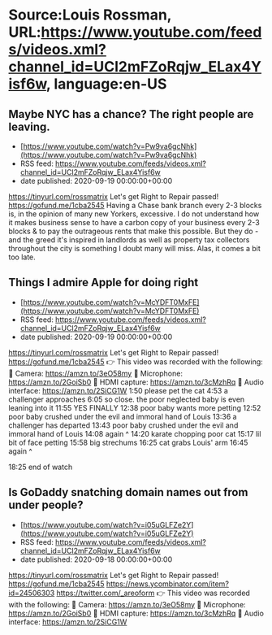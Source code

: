 # Source:Louis Rossman, URL:https://www.youtube.com/feeds/videos.xml?channel_id=UCl2mFZoRqjw_ELax4Yisf6w, language:en-US

## Maybe NYC has a chance? The right people are leaving.
 - [https://www.youtube.com/watch?v=Pw9va6gcNhk](https://www.youtube.com/watch?v=Pw9va6gcNhk)
 - RSS feed: https://www.youtube.com/feeds/videos.xml?channel_id=UCl2mFZoRqjw_ELax4Yisf6w
 - date published: 2020-09-19 00:00:00+00:00

https://tinyurl.com/rossmatrix
Let's get Right to Repair passed! https://gofund.me/1cba2545
Having a Chase bank branch every 2-3 blocks is, in the opinion of many new Yorkers, excessive. I do not understand how it makes business sense to have a carbon copy of your business every 2-3 blocks & to pay the outrageous rents that make this possible. But they do - and the greed it's inspired in landlords as well as property tax collectors throughout the city is something I doubt many will miss. Alas, it comes a bit too late.

## Things I admire Apple for doing right
 - [https://www.youtube.com/watch?v=McYDFT0MxFE](https://www.youtube.com/watch?v=McYDFT0MxFE)
 - RSS feed: https://www.youtube.com/feeds/videos.xml?channel_id=UCl2mFZoRqjw_ELax4Yisf6w
 - date published: 2020-09-19 00:00:00+00:00

https://tinyurl.com/rossmatrix
Let's get Right to Repair passed! https://gofund.me/1cba2545
👉 This video was recorded with the following:
🔵 Camera: https://amzn.to/3eO58my
🔵 Microphone: https://amzn.to/2GoiSb0
🔵 HDMI capture: https://amzn.to/3cMzhRq
🔵 Audio interface: https://amzn.to/2SiCG1W
1:50 please pet the cat
4:53 a challenger approaches 
6:05 so close. the poor neglected baby is even leaning into it
11:55 YES FINALLY
12:38 poor baby wants more petting
12:52 poor baby crushed under the evil and immoral hand of Louis
13:36 a challenger has departed
13:43 poor baby crushed under the evil and immoral hand of Louis
14:08 again ^
14:20 karate chopping poor cat
15:17 lil bit of face petting
15:58 big strechums
16:25 cat grabs Louis' arm
16:45 again ^

18:25 end of watch

## Is GoDaddy snatching domain names out from under people?
 - [https://www.youtube.com/watch?v=i05uGLFZe2Y](https://www.youtube.com/watch?v=i05uGLFZe2Y)
 - RSS feed: https://www.youtube.com/feeds/videos.xml?channel_id=UCl2mFZoRqjw_ELax4Yisf6w
 - date published: 2020-09-18 00:00:00+00:00

https://tinyurl.com/rossmatrix
Let's get Right to Repair passed! https://gofund.me/1cba2545
https://news.ycombinator.com/item?id=24506303 
https://twitter.com/_areoform
👉 This video was recorded with the following:
🔵 Camera: https://amzn.to/3eO58my
🔵 Microphone: https://amzn.to/2GoiSb0
🔵 HDMI capture: https://amzn.to/3cMzhRq
🔵 Audio interface: https://amzn.to/2SiCG1W

